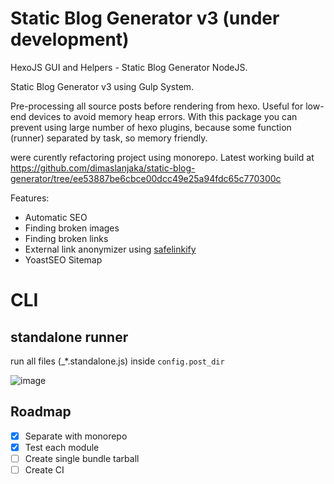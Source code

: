 # Static Blog Generator v3 (under development)
HexoJS GUI and Helpers - Static Blog Generator NodeJS.

Static Blog Generator v3 using Gulp System.

Pre-processing all source posts before rendering from hexo. 
Useful for low-end devices to avoid memory heap errors. 
With this package you can prevent using large number of hexo plugins, because some function (runner) separated by task, so memory friendly.

were curently refactoring project using monorepo. Latest working build at https://github.com/dimaslanjaka/static-blog-generator/tree/ee53887be6cbce00dcc49e25a94fdc65c770300c

Features:
- Automatic SEO
- Finding broken images
- Finding broken links
- External link anonymizer using [safelinkify](https://www.npmjs.com/package/safelinkify)
- YoastSEO Sitemap

# CLI
## standalone runner
run all files (_*.standalone.js) inside `config.post_dir`

![image](https://user-images.githubusercontent.com/12471057/214767877-79641e0d-dcf6-480a-aee3-689fd584d5e8.png)

## Roadmap
- [x] Separate with monorepo
- [x] Test each module
- [ ] Create single bundle tarball
- [ ] Create CI
